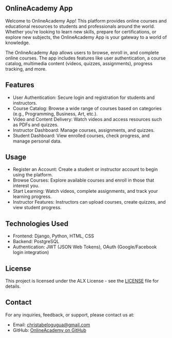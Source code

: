 ## OnlineAcademy App

Welcome to OnlineAcademy App! This platform provides online courses and educational resources to students and professionals around the world. Whether you're looking to learn new skills, prepare for certifications, or explore new subjects, the OnlineAcademy App is your gateway to a world of knowledge.

The OnlineAcademy App allows users to browse, enroll in, and complete online courses. The app includes features like user authentication, a course catalog, multimedia content (videos, quizzes, assignments), progress tracking, and more.

## Features
- User Authentication: Secure login and registration for students and instructors.
- Course Catalog: Browse a wide range of courses based on categories (e.g., Programming, Business, Art, etc.).
- Video and Content Delivery: Watch videos and access resources such as PDFs and quizzes.
- Instructor Dashboard: Manage courses, assignments, and quizzes.
- Student Dashboard: View enrolled courses, check progress, and manage personal data.

## Usage
- Register an Account: Create a student or instructor account to begin using the platform.
- Browse Courses: Explore available courses and enroll in those that interest you.
- Start Learning: Watch videos, complete assignments, and track your learning progress.
- Instructor Features: Instructors can upload courses, create quizzes, and view student progress.

## Technologies Used
- Frontend: Django, Python, HTML, CSS
- Backend: PostgreSQL
- Authentication: JWT (JSON Web Tokens), OAuth (Google/Facebook login integration)

## License
This project is licensed under the ALX License - see the [LICENSE](https://github.com/Chinabel/onlineacademy-app/blob/main/LICENSE) file for details.

## Contact
For any inquiries, feedback, or support, please contact us at:
- Email: christabelogugua@gmail.com
- GitHub: [OnlineAcademy on GitHub](https://github.com/Chinabel/onlineacademy-app/tree/main)

